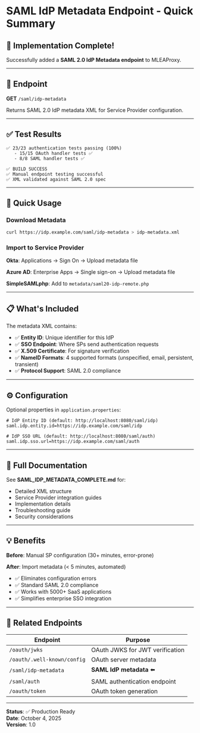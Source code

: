 # SAML IdP Metadata Endpoint - Quick Summary

## 🎉 Implementation Complete!

Successfully added a **SAML 2.0 IdP Metadata endpoint** to MLEAProxy.

---

## 📍 Endpoint

**GET** `/saml/idp-metadata`

Returns SAML 2.0 IdP metadata XML for Service Provider configuration.

---

## ✅ Test Results

```
✅ 23/23 authentication tests passing (100%)
   - 15/15 OAuth handler tests ✅
   - 8/8 SAML handler tests ✅
   
✅ BUILD SUCCESS
✅ Manual endpoint testing successful
✅ XML validated against SAML 2.0 spec
```

---

## 🚀 Quick Usage

### Download Metadata

```bash
curl https://idp.example.com/saml/idp-metadata > idp-metadata.xml
```

### Import to Service Provider

**Okta**: Applications → Sign On → Upload metadata file

**Azure AD**: Enterprise Apps → Single sign-on → Upload metadata file

**SimpleSAMLphp**: Add to `metadata/saml20-idp-remote.php`

---

## 📋 What's Included

The metadata XML contains:

- ✅ **Entity ID**: Unique identifier for this IdP
- ✅ **SSO Endpoint**: Where SPs send authentication requests  
- ✅ **X.509 Certificate**: For signature verification
- ✅ **NameID Formats**: 4 supported formats (unspecified, email, persistent, transient)
- ✅ **Protocol Support**: SAML 2.0 compliance

---

## ⚙️ Configuration

Optional properties in `application.properties`:

```properties
# IdP Entity ID (default: http://localhost:8080/saml/idp)
saml.idp.entity.id=https://idp.example.com/saml/idp

# IdP SSO URL (default: http://localhost:8080/saml/auth)
saml.idp.sso.url=https://idp.example.com/saml/auth
```

---

## 📖 Full Documentation

See **SAML_IDP_METADATA_COMPLETE.md** for:
- Detailed XML structure
- Service Provider integration guides
- Implementation details
- Troubleshooting guide
- Security considerations

---

## 💡 Benefits

**Before**: Manual SP configuration (30+ minutes, error-prone)

**After**: Import metadata (< 5 minutes, automated)

- ✅ Eliminates configuration errors
- ✅ Standard SAML 2.0 compliance
- ✅ Works with 5000+ SaaS applications
- ✅ Simplifies enterprise SSO integration

---

## 🔗 Related Endpoints

| Endpoint | Purpose |
|----------|---------|
| `/oauth/jwks` | OAuth JWKS for JWT verification |
| `/oauth/.well-known/config` | OAuth server metadata |
| `/saml/idp-metadata` | **SAML IdP metadata** ⬅️ |
| `/saml/auth` | SAML authentication endpoint |
| `/oauth/token` | OAuth token generation |

---

**Status**: ✅ Production Ready  
**Date**: October 4, 2025  
**Version**: 1.0

